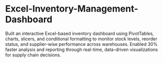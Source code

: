 # Excel-Inventory-Management-Dashboard
Built an interactive Excel-based inventory dashboard using PivotTables, charts, slicers, and conditional formatting to monitor stock levels, reorder status, and supplier-wise performance across warehouses. Enabled 30% faster analysis and reporting through real-time, data-driven visualizations for supply chain decisions.
